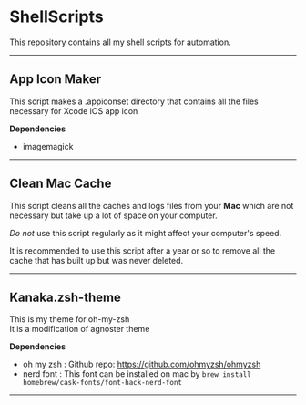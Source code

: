 # ShellScripts
This repository contains all my shell scripts for automation.

---
## App Icon Maker
This script makes a .appiconset directory that contains all the files necessary for Xcode iOS app icon 

**Dependencies**
* imagemagick  
---

## Clean Mac Cache  
This script cleans all the caches and logs files from your **Mac** which are not necessary but take up a lot of space on your computer.  

_Do not_ use this script regularly as it might affect your computer's speed.   

It is recommended to use this script after a year or so to remove all the cache that has built up but was never deleted.  

---

## Kanaka.zsh-theme
This is my theme for oh-my-zsh  
It is a modification of agnoster theme

**Dependencies**
* oh my zsh
:   Github repo: https://github.com/ohmyzsh/ohmyzsh
* nerd font
:   This font can be installed on mac by `brew install homebrew/cask-fonts/font-hack-nerd-font`

---
